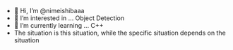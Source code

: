 - 👋 Hi, I’m @nimeishibaaa
- 👀 I’m interested in ... Object Detection
- 🌱 I’m currently learning ... C++
- The situation is this situation, while the specific situation depends on the situation
